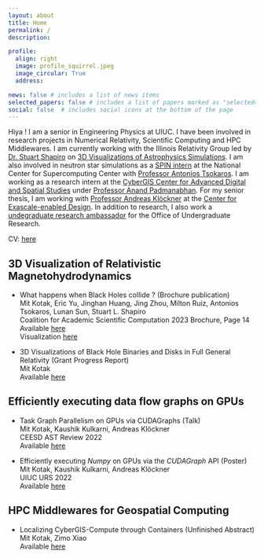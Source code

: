```yaml
---
layout: about
title: Home
permalink: /
description:

profile:
  align: right
  image: profile_squirrel.jpeg
  image_circular: True
  address:

news: false # includes a list of news items
selected_papers: false # includes a list of papers marked as "selected={true}"
social: false  # includes social icons at the bottom of the page
---
```



Hiya ! I am  a senior in Engineering Physics at UIUC. I have been involved in research projects in Numerical Relativity, Scientific Computing and HPC Middlewares.
I am currently working with the Illinois Relativity Group led by [Dr. Stuart Shapiro](https://physics.illinois.edu/people/directory/profile/slshapir) on [3D Visualizations of Astrophysics Simulations](http://research.physics.illinois.edu/CTA/IRG/movies.html). I am also involved in neutron star simulations as a [SPIN intern](http://spin.ncsa.illinois.edu/interns/) at the National Center for Supercomputing Center with [Professor Antonios Tsokaros](https://physics.illinois.edu/people/directory/profile/tsokaros). I am working as a research intern at the [CyberGIS Center for Advanced Digital and Spatial Studies](http://cybergis.illinois.edu/) under [Professor Anand Padmanabhan](https://ggis.illinois.edu/directory/profile/apadmana). For my senior thesis, I am working with [Professor Andreas Klöckner](https://andreask.cs.illinois.edu/aboutme/) at the [Center for Exascale-enabled Design](https://ceesd.illinois.edu). In addition to research, I also work a [undegraduate research ambassador](https://forms.illinois.edu/sec/1027002580) for the Office of Undergraduate Research.


CV: <a href="https://mitkotak.github.io/assets/pdf/Mit_CV.pdf" target="_blank">here</a>
## 3D Visualization of Relativistic Magnetohydrodynamics

- What happens when Black Holes collide ? (Brochure publication) \
  Mit Kotak, Eric Yu, Jinghan Huang, Jing Zhou, Milton Ruiz, Antonios Tsokaros, Lunan Sun, Stuart L. Shapiro \
  Coalition for Academic Scientific Computation 2023 Brochure, Page 14 \
  Available [here](https://casc.org/researchpub/brochures/) \
  Visualization [here](https://www.ideals.illinois.edu/items/123589)

- 3D Visualizations of Black Hole Binaries and Disks in Full General Relativity (Grant Progress Report) \
  Mit Kotak \
  Available [here](https://mitkotak.github.io/assets/pdf/RSG_Report.pdf)

## Efficiently executing data flow graphs on GPUs

- Task Graph Parallelism on GPUs via CUDAGraphs (Talk) \
  Mit Kotak, Kaushik Kulkarni, Andreas Klöckner \
  CEESD AST Review 2022 \
  Available [here](https://mitkotak.github.io/assets/pdf/CEESD_Review_2022.pdf)

- Efficiently executing *Numpy* on GPUs via the *CUDAGraph* API (Poster) \
  Mit Kotak, Kaushik Kulkarni, Andreas Klöckner \
  UIUC URS 2022 \
  Available [here](https://mitkotak.github.io/assets/pdf/cudagraph_poster.pdf)

## HPC Middlewares for Geospatial Computing

- Localizing CyberGIS-Compute through Containers (Unfinished Abstract) \
  Mit Kotak, Zimo Xiao \
  Available [here](https://mitkotak.github.io/assets/pdf/SigspatialSRC2022_LocalDeployment.pdf)